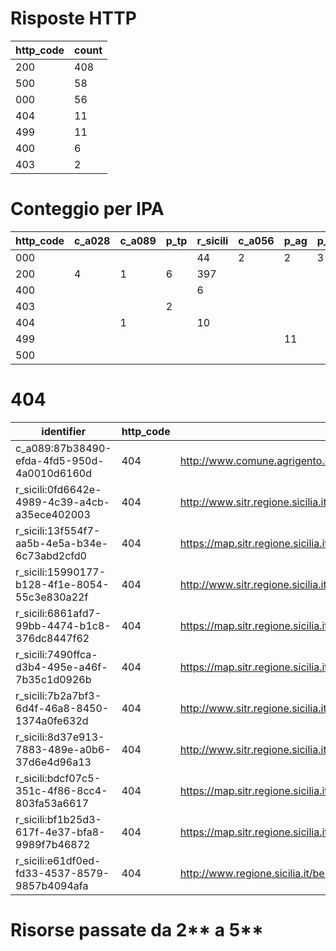 # Risposte HTTP

| http_code | count |
| --- | --- |
| 200 | 408 |
| 500 | 58 |
| 000 | 56 |
| 404 | 11 |
| 499 | 11 |
| 400 | 6 |
| 403 | 2 |

# Conteggio per IPA 

| http_code | c_a028 | c_a089 | p_tp | r_sicili | c_a056 | p_ag | p_cl | p_en |
| --- | --- | --- | --- | --- | --- | --- | --- | --- |
| 000 |  |  |  | 44 | 2 | 2 | 3 | 5 |
| 200 | 4 | 1 | 6 | 397 |  |  |  |  |
| 400 |  |  |  | 6 |  |  |  |  |
| 403 |  |  | 2 |  |  |  |  |  |
| 404 |  | 1 |  | 10 |  |  |  |  |
| 499 |  |  |  |  |  | 11 |  |  |
| 500 |  |  |  |  |  |  |  | 58 |

# 404

| identifier | http_code | references |
| --- | --- | --- |
| c_a089:87b38490-efda-4fd5-950d-4a0010d6160d | 404 | http://www.comune.agrigento.sitr.it/ArcGIS/services/Agrigento/Catasto/MapServer/WMSServer? |
| r_sicili:0fd6642e-4989-4c39-a4cb-a35ece402003 | 404 | http://www.sitr.regione.sicilia.it/component/option,com_docman/task,doc_details/gid,24/Itemid,105/ |
| r_sicili:13f554f7-aa5b-4e5a-b34e-6c73abd2cfd0 | 404 | https://map.sitr.regione.sicilia.it/orbs/services/raster/Slope2x2_ata0708/MapServer/WMSServer |
| r_sicili:15990177-b128-4f1e-8054-55c3e830a22f | 404 | http://www.sitr.regione.sicilia.it/component/option,com_docman/task,doc_details/gid,24/Itemid,105/ |
| r_sicili:6861afd7-99bb-4474-b1c8-376dc8447f62 | 404 | https://map.sitr.regione.sicilia.it/gis/services/ATA_2012_2013/Ortofoto_ATA_2012_2013_Messina_14cm/MapServer/WMSServer |
| r_sicili:7490ffca-d3b4-495e-a46f-7b35c1d0926b | 404 | https://map.sitr.regione.sicilia.it/gis/services/modelli_digitali/mdt_40m_it2000/ImageServer/WCSServer?&service=WCS |
| r_sicili:7b2a7bf3-6d4f-46a8-8450-1374a0fe632d | 404 | http://www.sitr.regione.sicilia.it/component/option,com_docman/task,doc_details/gid,24/Itemid,105/ |
| r_sicili:8d37e913-7883-489e-a0b6-37d6e4d96a13 | 404 | http://www.sitr.regione.sicilia.it/component/option,com_docman/task,doc_details/gid,24/Itemid,105/ |
| r_sicili:bdcf07c5-351c-4f86-8cc4-803fa53a6617 | 404 | https://map.sitr.regione.sicilia.it/gis/services/piani_paesaggisticii/rg_componenti_paesaggio/MapServer/WMSServer |
| r_sicili:bf1b25d3-617f-4e37-bfa8-9989f7b46872 | 404 | https://map.sitr.regione.sicilia.it/orbs/services/raster/Slope2x2_ata0708/MapServer/WCSServer |
| r_sicili:e61df0ed-fd33-4537-8579-9857b4094afa | 404 | http://www.regione.sicilia.it/beniculturali/dirbenicult/bca/ptpr/pianopaesistico.html |

# Risorse passate da 2** a 5**

